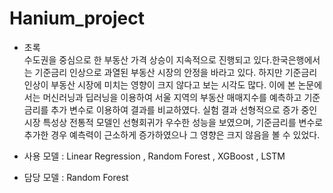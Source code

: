# Hanium_project
- 초록<br>
수도권을 중심으로 한 부동산 가격 상승이 지속적으로 진행되고 있다.한국은행에서는 기준금리 인상으로 과열된 부동산 시장의 안정을 바라고 있다. 하지만 기준금리 인상이 부동산 시장에 미치는 영향이 크지 않다고 보는 시각도 많다. 이에 본 논문에서는 머신러닝과 딥러닝을 이용하여 서울 지역의 부동산 매매지수를 예측하고 기준금리를 추가 변수로 이용하여 결과를 비교하였다. 실험 결과 선형적으로 증가 중인 시장 특성상 전통적 모델인 선형회귀가 우수한 성능을 보였으며, 기준금리를 변수로 추가한 경우 예측력이 근소하게 증가하였으나 그 영향은 크지 않음을 볼 수 있었다.

- 사용 모델
 : Linear Regression , Random Forest , XGBoost , LSTM 
 
- 담당 모델
  : Random Forest
